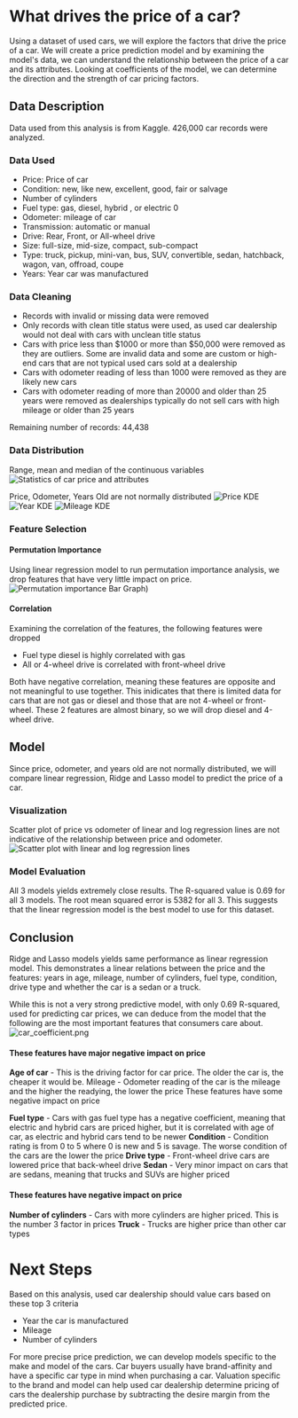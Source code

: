 # What drives the price of a car?
Using a dataset of used cars, we will explore the factors that drive the price of a car. We will create a price prediction model and by examining the model's data, we can understand the relationship between the price of a car and its attributes.  Looking at coefficients of the model, we can determine the direction and the strength of car pricing factors.

## Data Description
Data used from this analysis is from Kaggle.  426,000 car records were analyzed.

### Data Used 
- Price: Price of car
- Condition: new, like new, excellent, good, fair or salvage
- Number of cylinders
- Fuel type: gas, diesel, hybrid , or electric           0
- Odometer: mileage of car
- Transmission: automatic  or manual
- Drive: Rear, Front, or All-wheel drive
- Size: full-size, mid-size, compact, sub-compact
- Type: truck, pickup, mini-van, bus, SUV, convertible, sedan, hatchback, wagon, van, offroad, coupe
- Years: Year car was manufactured

### Data Cleaning
- Records with invalid or missing data were removed
- Only records with clean title status were used, as used car dealership would not deal with cars with unclean title status
- Cars with price less than $1000 or more than $50,000 were removed as they are outliers.  Some are invalid data and some are custom or high-end cars that are not typical used cars sold at a dealership
- Cars with odometer reading of less than 1000 were removed as they are likely new cars
- Cars with odometer reading of more than 20000 and older than 25 years were removed as dealerships typically do not sell cars with high mileage or older than 25 years

Remaining number of records: 44,438

### Data Distribution
Range, mean and median of the continuous variables
![Statistics of car price and attributes](images/car_describe.png)

Price, Odometer, Years Old are not normally distributed
![Price KDE](images/car_price_dist.png)
![Year KDE](images/car_year_old_dist.png)
![Mileage KDE](images/car_odometer_dist.png)

### Feature Selection

#### Permutation Importance
Using linear regression model to run permutation importance analysis, we drop features that have very little impact on price.
![Permutation importance Bar Graph](images/car_permutation_importance.png))

#### Correlation
Examining the correlation of the features, the following features were dropped
- Fuel type diesel is highly correlated with gas 
- All or 4-wheel drive is correlated with front-wheel drive

Both have negative correlation, meaning these features are opposite and not meaningful to use together. This inidicates that there is limited data for cars that are not gas or diesel and those that are not 4-wheel or front-wheel.  These 2 features are almost binary, so we will drop diesel and 4-wheel drive.

## Model
Since price, odometer, and years old are not normally distributed, we will compare linear regression, Ridge and Lasso model to predict the price of a car.

### Visualization
Scatter plot of price vs odometer of linear and log regression lines are not indicative of the relationship between price and odometer. 
![Scatter plot with linear and log regression lines](images/car_scatter_odometer_price.png)


### Model Evaluation
All 3 models yields extremely close results.  The R-squared value is 0.69 for all 3 models.  The root mean squared error is 5382 for all 3. This suggests that the linear regression model is the best model to use for this dataset.

## Conclusion
Ridge and Lasso models yields same performance as linear regression model. This demonstrates a linear relations between the price and the features: years in age, mileage, number of cylinders, fuel type, condition, drive type and whether the car is a sedan or a truck.

While this is not a very strong predictive model, with only 0.69 R-squared, used for predicting car prices, we can deduce from the model that the following are the most important features that consumers care about.
![car_coefficient.png](images/car_coefficient.png)


#### These features have major negative impact on price

**Age of car** - This is the driving factor for car price. The older the car is, the cheaper it would be.
Mileage - Odometer reading of the car is the mileage and the higher the readying, the lower the price
These features have some negative impact on price

**Fuel type** - Cars with gas fuel type has a negative coefficient, meaning that electric and hybrid cars are priced higher, but it is correlated with age of car, as electric and hybrid cars tend to be newer
**Condition** - Condition rating is from 0 to 5 where 0 is new and 5 is savage. The worse condition of the cars are the lower the price
**Drive type** - Front-wheel drive cars are lowered price that back-wheel drive
**Sedan** - Very minor impact on cars that are sedans, meaning that trucks and SUVs are higher priced

#### These features have negative impact on price
**Number of cylinders** - Cars with more cylinders are higher priced. This is the number 3 factor in prices
**Truck** - Trucks are higher price than other car types

# Next Steps
Based on this analysis, used car dealership should value cars based on these top 3 criteria
- Year the car is manufactured
- Mileage
- Number of cylinders

For more precise price prediction, we can develop models specific to the make and model of the cars. Car buyers usually have brand-affinity and have a specific car type in mind when purchasing a car. Valuation specific to the brand and model can help used car dealership determine pricing of cars the dealership purchase by subtracting the desire margin from the predicted price.
